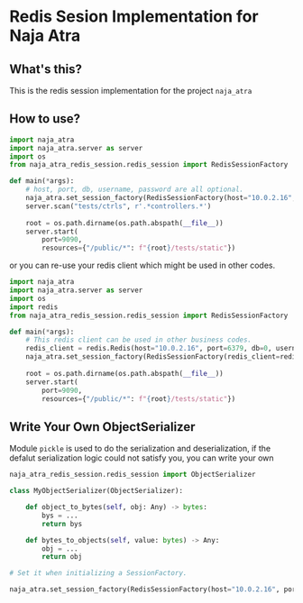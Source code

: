 # Redis Sesion Implementation for Naja Atra
## What's this?

This is the redis session implementation for the project `naja_atra`

## How to use?

```python
import naja_atra
import naja_atra.server as server
import os
from naja_atra_redis_session.redis_session import RedisSessionFactory

def main(*args):
    # host, port, db, username, password are all optional.
    naja_atra.set_session_factory(RedisSessionFactory(host="10.0.2.16", port=6379, db=0, username="", password=""))
    server.scan("tests/ctrls", r'.*controllers.*')
    
    root = os.path.dirname(os.path.abspath(__file__))
    server.start(
        port=9090,
        resources={"/public/*": f"{root}/tests/static"})

```

or you can re-use your redis client which might be used in other codes.

```python
import naja_atra
import naja_atra.server as server
import os
import redis
from naja_atra_redis_session.redis_session import RedisSessionFactory

def main(*args):
    # This redis client can be used in other business codes.
    redis_client = redis.Redis(host="10.0.2.16", port=6379, db=0, username="", password="")
    naja_atra.set_session_factory(RedisSessionFactory(redis_client=redis_client))
    
    root = os.path.dirname(os.path.abspath(__file__))
    server.start(
        port=9090,
        resources={"/public/*": f"{root}/tests/static"})

```

## Write Your Own ObjectSerializer

Module `pickle` is used to do the serialization and deserialization, if the defalut serialization logic could not satisfy you, you can write your own

```python
naja_atra_redis_session.redis_session import ObjectSerializer

class MyObjectSerializer(ObjectSerializer):

    def object_to_bytes(self, obj: Any) -> bytes:
        bys = ...
        return bys

    def bytes_to_objects(self, value: bytes) -> Any:
        obj = ...
        return obj

# Set it when initializing a SessionFactory.

naja_atra.set_session_factory(RedisSessionFactory(host="10.0.2.16", port=6379, db=0, username="", password="", object_serializer=MyObjectSerializer()))
```



